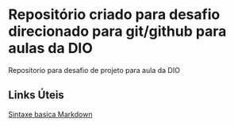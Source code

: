 # Repositório criado para desafio direcionado para git/github para aulas da DIO
Repositorio para desafio de projeto para aula da DIO

## Links Úteis
[Sintaxe basica Markdown](https://www.markdownguide.org/basic-syntax/)
